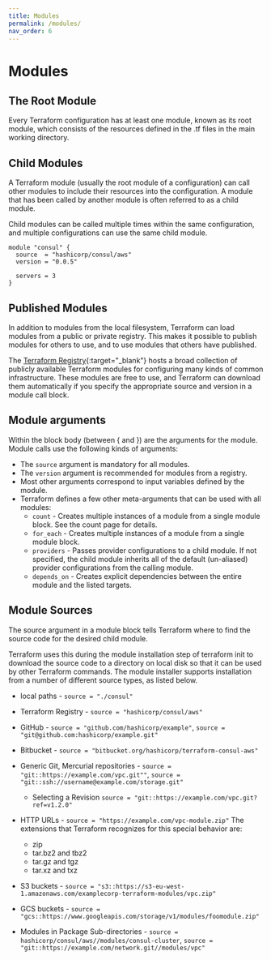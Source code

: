 ```yaml
---
title: Modules
permalink: /modules/
nav_order: 6
---
```


# Modules

## The Root Module

Every Terraform configuration has at least one module, known as its root module, which consists of the resources defined in the .tf files in the main working directory.

## Child Modules

A Terraform module (usually the root module of a configuration) can call other modules to include their resources into the configuration. A module that has been called by another module is often referred to as a child module.

Child modules can be called multiple times within the same configuration, and multiple configurations can use the same child module.

```hcl
module "consul" {
  source  = "hashicorp/consul/aws"
  version = "0.0.5"

  servers = 3
}
```

## Published Modules

In addition to modules from the local filesystem, Terraform can load modules from a public or private registry. This makes it possible to publish modules for others to use, and to use modules that others have published.

The [Terraform Registry](https://registry.terraform.io/){:target="_blank"} hosts a broad collection of publicly available Terraform modules for configuring many kinds of common infrastructure. These modules are free to use, and Terraform can download them automatically if you specify the appropriate source and version in a module call block.

## Module arguments

Within the block body (between { and }) are the arguments for the module. Module calls use the following kinds of arguments:

* The `source` argument is mandatory for all modules.
* The `version` argument is recommended for modules from a registry.
* Most other arguments correspond to input variables defined by the module.
* Terraform defines a few other meta-arguments that can be used with all modules:
  * `count` - Creates multiple instances of a module from a single module block. See the count page for details.
  * `for_each` - Creates multiple instances of a module from a single module block.
  * `providers` - Passes provider configurations to a child module. If not specified, the child module inherits all of the default (un-aliased) provider configurations from the calling module.
  * `depends_on` - Creates explicit dependencies between the entire module and the listed targets.

## Module Sources

The source argument in a module block tells Terraform where to find the source code for the desired child module.

Terraform uses this during the module installation step of terraform init to download the source code to a directory on local disk so that it can be used by other Terraform commands.
The module installer supports installation from a number of different source types, as listed below.

* local paths - `source = "./consul"`
* Terraform Registry - `source = "hashicorp/consul/aws"`
* GitHub - `source = "github.com/hashicorp/example"`, `source = "git@github.com:hashicorp/example.git"`
* Bitbucket - `source = "bitbucket.org/hashicorp/terraform-consul-aws"`
* Generic Git, Mercurial repositories - `source = "git::https://example.com/vpc.git""`, `source = "git::ssh://username@example.com/storage.git"`
  * Selecting a Revision  `source = "git::https://example.com/vpc.git?ref=v1.2.0"`
* HTTP URLs - `source = "https://example.com/vpc-module.zip"`
  The extensions that Terraform recognizes for this special behavior are:
  * zip
  * tar.bz2 and tbz2
  * tar.gz and tgz
  * tar.xz and txz

* S3 buckets - `source = "s3::https://s3-eu-west-1.amazonaws.com/examplecorp-terraform-modules/vpc.zip"`
* GCS buckets - `source = "gcs::https://www.googleapis.com/storage/v1/modules/foomodule.zip"`
* Modules in Package Sub-directories - `source = hashicorp/consul/aws//modules/consul-cluster`, `source = "git::https://example.com/network.git//modules/vpc"`
